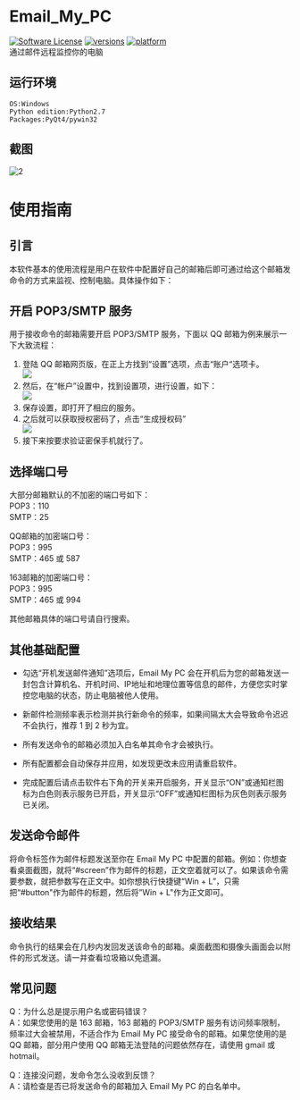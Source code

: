 # Email_My_PC
[![Software License](https://img.shields.io/badge/license-MIT-brightgreen.svg)](LICENSE.txt) 
[![versions](https://img.shields.io/badge/versions%20-%20%201.2.3-blue.svg)]() [![platform](https://img.shields.io/badge/platform%20-%20Windows-lightgrey.svg)]()  
通过邮件远程监控你的电脑  
## 运行环境

    OS:Windows
    Python edition:Python2.7
    Packages:PyQt4/pywin32

## 截图
![2](http://image.jackeriss.com/project/Email_My_PC/2.png)  
# 使用指南
## 引言
本软件基本的使用流程是用户在软件中配置好自己的邮箱后即可通过给这个邮箱发命令的方式来监视、控制电脑。具体操作如下：

## 开启 POP3/SMTP 服务
用于接收命令的邮箱需要开启 POP3/SMTP 服务，下面以 QQ 邮箱为例来展示一下大致流程：  
1. 登陆 QQ 邮箱网页版，在正上方找到“设置”选项，点击“账户“选项卡。  
![](http://service.mail.qq.com/images/faq/pop.imap001.jpg)  
2. 然后，在“帐户”设置中，找到设置项，进行设置，如下：  
![](http://service.mail.qq.com/images/faq/mailsettings20120418003.jpg)  
3. 保存设置，即打开了相应的服务。  
4. 之后就可以获取授权密码了，点击“生成授权码”  
![](http://service.mail.qq.com/images/faq/76FD1EA3-AC06-4938-9E2F-E6789AA04996.jpeg)  
5. 接下来按要求验证密保手机就行了。  


## 选择端口号
大部分邮箱默认的不加密的端口号如下：  
POP3：110  
SMTP：25  
  
QQ邮箱的加密端口号：  
POP3：995  
SMTP：465 或 587  

163邮箱的加密端口号：  
POP3：995  
SMTP：465 或 994  
  
其他邮箱具体的端口号请自行搜索。  

## 其他基础配置
- 勾选“开机发送邮件通知”选项后，Email My PC 会在开机后为您的邮箱发送一封包含计算机名、开机时间、IP地址和地理位置等信息的邮件，方便您实时掌控您电脑的状态，防止电脑被他人使用。  

- 新邮件检测频率表示检测并执行新命令的频率，如果间隔太大会导致命令迟迟不会执行，推荐 1 到 2 秒为宜。  

- 所有发送命令的邮箱必须加入白名单其命令才会被执行。  

- 所有配置都会自动保存并应用，如发现更改未应用请重启软件。  

- 完成配置后请点击软件右下角的开关来开启服务，开关显示“ON”或通知栏图标为白色则表示服务已开启，开关显示“OFF”或通知栏图标为灰色则表示服务已关闭。  

## 发送命令邮件
将命令标签作为邮件标题发送至你在 Email My PC 中配置的邮箱。例如：你想查看桌面截图，就将“#screen”作为邮件的标题，正文空着就可以了。如果该命令需要参数，就把参数写在正文中。如你想执行快捷键“Win + L”，只需把“#button"作为邮件的标题，然后将”Win + L"作为正文即可。

## 接收结果
命令执行的结果会在几秒内发回发送该命令的邮箱。桌面截图和摄像头画面会以附件的形式发送。请一并查看垃圾箱以免遗漏。

## 常见问题
Q：为什么总是提示用户名或密码错误？  
A：如果您使用的是 163 邮箱，163 邮箱的 POP3/SMTP 服务有访问频率限制，频率过大会被禁用，不适合作为 Email My PC 接受命令的邮箱。如果您使用的是 QQ 邮箱，部分用户使用 QQ 邮箱无法登陆的问题依然存在，请使用 gmail 或 hotmail。  
  
Q：连接没问题，发命令怎么没收到反馈？  
A：请检查是否已将发送命令的邮箱加入 Email My PC 的白名单中。  
